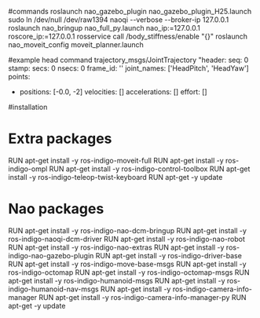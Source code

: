 
#commands
roslaunch nao_gazebo_plugin nao_gazebo_plugin_H25.launch
sudo ln /dev/null /dev/raw1394
naoqi --verbose --broker-ip 127.0.0.1
roslaunch nao_bringup nao_full_py.launch nao_ip:=127.0.0.1 roscore_ip:=127.0.0.1
rosservice call /body_stiffness/enable "{}"
roslaunch nao_moveit_config moveit_planner.launch




#example head command
trajectory_msgs/JointTrajectory
"header:
  seq: 0
  stamp:
    secs: 0
    nsecs: 0
  frame_id: ''
joint_names:
 ['HeadPitch', 'HeadYaw']
points:
- positions: [-0.0, -2]
  velocities: []
  accelerations: []
  effort: []

#installation

# Extra packages
RUN apt-get install -y ros-indigo-moveit-full
RUN apt-get install -y ros-indigo-ompl
RUN apt-get install -y ros-indigo-control-toolbox
RUN apt-get install -y ros-indigo-teleop-twist-keyboard
RUN apt-get -y update

# Nao packages
RUN apt-get install -y ros-indigo-nao-dcm-bringup
RUN apt-get install -y ros-indigo-naoqi-dcm-driver
RUN apt-get install -y ros-indigo-nao-robot
RUN apt-get install -y ros-indigo-nao-extras
RUN apt-get install -y ros-indigo-nao-gazebo-plugin
RUN apt-get install -y ros-indigo-driver-base
RUN apt-get install -y ros-indigo-move-base-msgs
RUN apt-get install -y ros-indigo-octomap
RUN apt-get install -y ros-indigo-octomap-msgs
RUN apt-get install -y ros-indigo-humanoid-msgs
RUN apt-get install -y ros-indigo-humanoid-nav-msgs
RUN apt-get install -y ros-indigo-camera-info-manager
RUN apt-get install -y ros-indigo-camera-info-manager-py
RUN apt-get -y update
